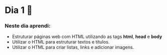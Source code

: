 # Dia 1 📆

### Neste dia aprendi:

* Estruturar páginas web com HTML utilizando as tags **html**, **head** e **body**
* Utilizar o HTML para estruturar textos e títulos.
* Utilizar o HTML para criar listas, links e adicionar imagens.
